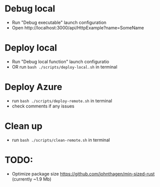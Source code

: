 # Debug local

- Run "Debug executable" launch configuration
- Open http://localhost:3000/api/HttpExample?name=SomeName

# Deploy local
- Run "Debug local function" launch configuratio
- OR run `bash ./scripts/deploy-local.sh` in terminal

# Deploy Azure
- run `bash ./scripts/deploy-remote.sh` in terminal
- check comments if any issues

# Clean up
- run `bash ./scripts/clean-remote.sh` in terminal


# TODO:
- Optimize package size https://github.com/johnthagen/min-sized-rust (currently ~1.9 Mb)